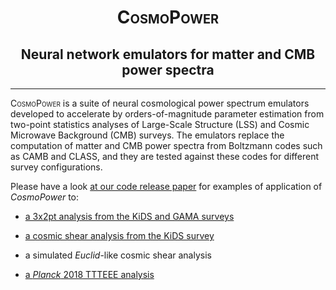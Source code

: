 # <span style="font-variant:small-caps;"><div align="center">CosmoPower</div></span>

## <div align="center">Neural network emulators for matter and CMB power spectra</div>

---

<span style="font-variant:small-caps;">CosmoPower</span> is a suite of neural cosmological power spectrum emulators developed to accelerate by orders-of-magnitude parameter estimation from two-point statistics analyses of Large-Scale Structure (LSS) and Cosmic Microwave Background (CMB) surveys. The emulators replace the computation of matter and CMB power spectra from Boltzmann codes such as CAMB and CLASS, and they are tested against these codes for different survey configurations.

Please have a look [at our code release paper](https://www.google.com) for examples of application of _CosmoPower_ to:

- [a 3x2pt analysis from the KiDS and GAMA surveys](https://doi.org/10.1093/mnras/sty551)

- [a cosmic shear analysis from the KiDS survey](10.1051/0004-6361/202039070)

- a simulated _Euclid_-like cosmic shear analysis

- [a _Planck_ 2018 TTTEEE analysis](http://dx.doi.org/10.1051/0004-6361/201833910)
